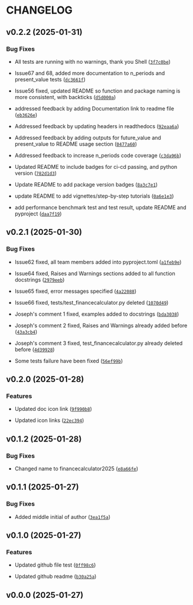 # CHANGELOG


## v0.2.2 (2025-01-31)

### Bug Fixes

- All tests are running with no warnings, thank you Shell
  ([`3f7c0be`](https://github.com/UBC-MDS/FinanceCalculator2025/commit/3f7c0be80bbc19bb960fe73ca765324205308342))

- Issue67 and 68, added more documentation to n_periods and present_value tests
  ([`dc3661f`](https://github.com/UBC-MDS/FinanceCalculator2025/commit/dc3661fe4a4b5086dbf018d7540ecad17c149987))

- Issue56 fixed, updated README so function and package naming is more consistent, with backticks
  ([`d5d000a`](https://github.com/UBC-MDS/FinanceCalculator2025/commit/d5d000a40d5bf63bd80f20e637c6dea012078e2c))

- addressed feedback by adding Documentation link to readme file
  ([`eb3626e`](https://github.com/UBC-MDS/FinanceCalculator2025/commit/eb3626e131b408c778d696eb54809bb6cd9f58ad))

- Addressed feedback by updating headers in readthedocs
   ([`92eaa6a`](https://github.com/UBC-MDS/FinanceCalculator2025/commit/92eaa6a1c0785598811ab1016491f492759527c3)) 

- Addressed feedback by adding outputs for future_value and present_value to README usage section
   ([`0477a60`](https://github.com/UBC-MDS/FinanceCalculator2025/commit/0477a60684a11bcc258024e55da4550adc9fada1)) 

- Addressed feedback to increase n_periods code coverage
   ([`c3da96b`](https://github.com/UBC-MDS/FinanceCalculator2025/commit/c3da96bdf8d4f09201025e8ccf050ebcdd31ce0f))

- Updated README to include badges for ci-cd passing, and python version
   ([`782d1d3`](https://github.com/UBC-MDS/FinanceCalculator2025/commit/782d1d3a868d6bf0467b58db8c6024c83bd219d7))

- Update README to add package version badges
   ([`8a3c7e1`](https://github.com/UBC-MDS/FinanceCalculator2025/commit/8a3c7e12e4bd5fea1093ad09da16ac7ff88997cc))

- update README to add vignettes/step-by-step tutorials
   ([`0a6e1e3`](https://github.com/UBC-MDS/FinanceCalculator2025/commit/0a6e1e306ffdf29ae23f899f70c2368cf9d7ad81))

- add performance benchmark test and test result, update README and pyproject
   ([`daa7f19`](https://github.com/UBC-MDS/FinanceCalculator2025/commit/daa7f197c3fab5c93c13be169eafebb4830609b7))

## v0.2.1 (2025-01-30)

### Bug Fixes

- Issue62 fixed, all team members added into pyproject.toml
  ([`a1feb9e`](https://github.com/UBC-MDS/FinanceCalculator2025/commit/a1feb9ece317e20f8566d78c8e4aa30e7a00b8b0))

- Issue64 fixed, Raises and Warnings sections added to all function docstrings
  ([`2979eeb`](https://github.com/UBC-MDS/FinanceCalculator2025/commit/2979eebb9eadba2653b45afe32a9081bdb293d1b))

- Issue65 fixed, error messages specified
  ([`4a22088`](https://github.com/UBC-MDS/FinanceCalculator2025/commit/4a2208801de7d86e3e70406b90c929df6ddfb660))

- Issue66 fixed, tests/test_financecalculator.py deleted
  ([`1070d49`](https://github.com/UBC-MDS/FinanceCalculator2025/commit/1070d496e039e7e7b01c7eebf1129289631207e8))

- Joseph's comment 1 fixed, examples added to docstrings
  ([`bda3038`](https://github.com/UBC-MDS/FinanceCalculator2025/commit/bda3038f68526f67cf80d55cd934a3ff63fa1520))

- Joseph's comment 2 fixed, Raises and Warnings already added before
  ([`43a3cb4`](https://github.com/UBC-MDS/FinanceCalculator2025/commit/43a3cb4d99c0d2b595635a262d9ad1147f2729e0))

- Joseph's comment 3 fixed, test_financecalculator.py already deleted before
  ([`4d39928`](https://github.com/UBC-MDS/FinanceCalculator2025/commit/4d399284490695a10018efe2070d65dccbc64d8a))

- Some tests failure have been fixed
  ([`56ef99b`](https://github.com/UBC-MDS/FinanceCalculator2025/commit/56ef99ba7593d240e55a38232432a98e657cc601))


## v0.2.0 (2025-01-28)

### Features

- Updated doc icon link
  ([`9f990b8`](https://github.com/UBC-MDS/FinanceCalculator2025/commit/9f990b825ef55fac1d5b7b3985dfff457374d3c6))

- Updated icon links
  ([`22ec394`](https://github.com/UBC-MDS/FinanceCalculator2025/commit/22ec394ed75451ea86119f92cc6245624e1f583f))


## v0.1.2 (2025-01-28)

### Bug Fixes

- Changed name to financecalculator2025
  ([`e8a66fe`](https://github.com/UBC-MDS/FinanceCalculator2025/commit/e8a66fe9ead85140d093b284db50fefcb62b0dbb))


## v0.1.1 (2025-01-27)

### Bug Fixes

- Added middle initial of author
  ([`3ea1f5a`](https://github.com/UBC-MDS/FinanceCalculator2025/commit/3ea1f5a4de061c704304d051c95282b6403b649f))


## v0.1.0 (2025-01-27)

### Features

- Updated github file test
  ([`0ff98c6`](https://github.com/UBC-MDS/FinanceCalculator2025/commit/0ff98c68e63d4216997abf6c448e5a1231400ff5))

- Updated github readme
  ([`b30a25a`](https://github.com/UBC-MDS/FinanceCalculator2025/commit/b30a25a173ef5a36089ede157cbdd870be28857e))


## v0.0.0 (2025-01-27)

